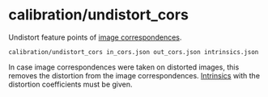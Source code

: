 # calibration/undistort\_cors

Undistort feature points of [image correspondences](../../data/image_correspondences.html).

    calibration/undistort_cors in_cors.json out_cors.json intrinsics.json

In case image correspondences were taken on distorted images, this removes the distortion from the image correspondences. [Intrinsics](../../data/intrinsics.html) with the distortion coefficients must be given.
